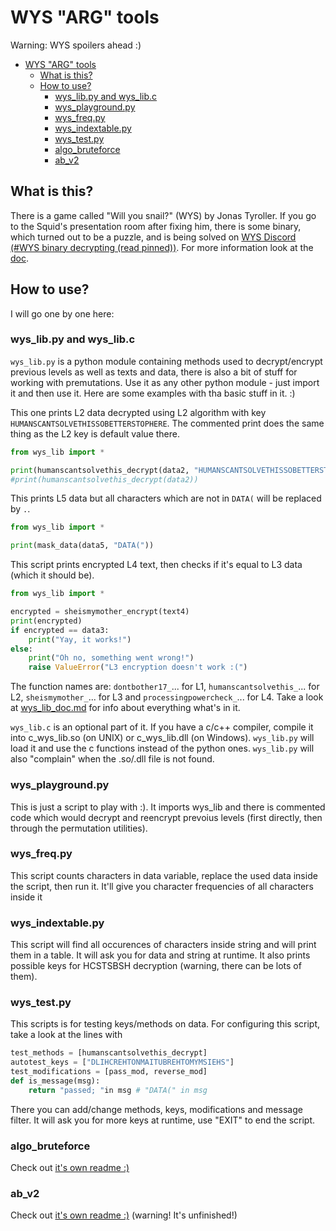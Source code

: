 # WYS "ARG" tools

Warning: WYS spoilers ahead :)

- [WYS "ARG" tools](#wys-arg-tools)
	- [What is this?](#what-is-this)
	- [How to use?](#how-to-use)
		- [wys_lib.py and wys_lib.c](#wys_libpy-and-wys_libc)
		- [wys_playground.py](#wys_playgroundpy)
		- [wys_freq.py](#wys_freqpy)
		- [wys_indextable.py](#wys_indextablepy)
		- [wys_test.py](#wys_testpy)
		- [algo_bruteforce](#algo_bruteforce)
		- [ab_v2](#ab_v2)

## What is this?

There is a game called "Will you snail?" (WYS) by Jonas Tyroller. If you go to the Squid's presentation room after fixing him, there is some binary, which turned out to be a puzzle, and is being solved on [WYS Discord (\#WYS binary decrypting (read pinned))](https://discord.gg/6Kk2FUHmgf). For more information look at the [doc](https://docs.google.com/document/d/1e_nOhSkTh9cchh8n5yDadvf-pnoi8CBZnHwZE0dsbcI/edit#).

## How to use?

I will go one by one here:

### wys_lib.py and wys_lib.c

`wys_lib.py` is a python module containing methods used to decrypt/encrypt previous levels as well as texts and data, there is also a bit of stuff for working with premutations. Use it as any other python module - just import it and then use it. Here are some examples with tha basic stuff in it. :)

This one prints L2 data decrypted using L2 algorithm with key `HUMANSCANTSOLVETHISSOBETTERSTOPHERE`. The commented print does the same thing as the L2 key is default value there.
```python
from wys_lib import *

print(humanscantsolvethis_decrypt(data2, "HUMANSCANTSOLVETHISSOBETTERSTOPHERE"))
#print(humanscantsolvethis_decrypt(data2))
```

This prints L5 data but all characters which are not in `DATA(` will be replaced by `.`.
```python
from wys_lib import *

print(mask_data(data5, "DATA("))
```

This script prints encrypted L4 text, then checks if it's equal to L3 data (which it should be).
```python
from wys_lib import *

encrypted = sheismymother_encrypt(text4)
print(encrypted)
if encrypted == data3:
	print("Yay, it works!")
else:
	print("Oh no, something went wrong!")
	raise ValueError("L3 encryption doesn't work :(")
```

The function names are: `dontbother17_`... for L1, `humanscantsolvethis_`... for L2, `sheismymother_`... for L3 and `processingpowercheck_`... for L4. 
Take a look at [wys_lib_doc.md](wys_lib_doc.md) for info about everything what's in it.

`wys_lib.c` is an optional part of it. If you have a c/c++ compiler, compile it into c_wys_lib.so (on UNIX) or c_wys_lib.dll (on Windows). `wys_lib.py` will load it and use the c functions instead of the python ones. `wys_lib.py` will also "complain" when the .so/.dll file is not found.

### wys_playground.py

This is just a script to play with :). It imports wys_lib and there is commented code which would decrypt and reencrypt prevoius levels (first directly, then through the permutation utilities).

### wys_freq.py

This script counts characters in data variable, replace the used data inside the script, then run it. It'll give you character frequencies of all characters inside it

### wys_indextable.py

This script will find all occurences of characters inside string and will print them in a table. It will ask you for data and string at runtime.
It also prints possible keys for HCSTSBSH decryption (warning, there can be lots of them).

### wys_test.py

This scripts is for testing keys/methods on data. For configuring this script, take a look at the lines with

```python
test_methods = [humanscantsolvethis_decrypt]
autotest_keys = ["DLIHCREHTONMAITUBREHTOMYMSIEHS"]
test_modifications = [pass_mod, reverse_mod]
def is_message(msg):
	return "passed; "in msg # "DATA(" in msg
```

There you can add/change methods, keys, modifications and message filter. It will ask you for more keys at runtime, use "EXIT" to end the script.

### algo_bruteforce

Check out [it's own readme :)](algo_bruteforce/README.md)

### ab_v2

Check out [it's own readme :)](ab_v2/README.md) (warning! It's unfinished!)
